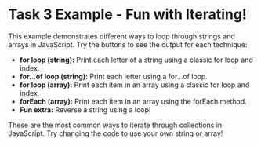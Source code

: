 # Task 3 Example - Fun with Iterating!

This example demonstrates different ways to loop through strings and arrays in JavaScript. Try the buttons to see the output for each technique:

- **for loop (string):** Print each letter of a string using a classic for loop and index.
- **for...of loop (string):** Print each letter using a for...of loop.
- **for loop (array):** Print each item in an array using a classic for loop and index.
- **forEach (array):** Print each item in an array using the forEach method.
- **Fun extra:** Reverse a string using a loop!

These are the most common ways to iterate through collections in JavaScript. Try changing the code to use your own string or array!

